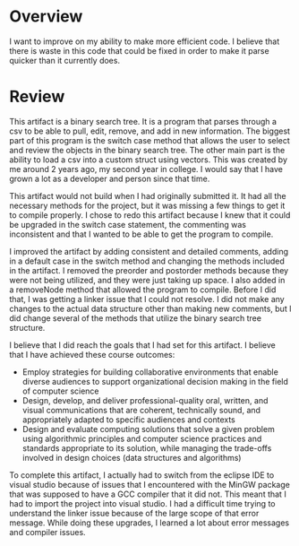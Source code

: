 # Overview
I want to improve on my ability to make more efficient code. I believe that there is waste in this code that could be fixed in order to make it parse quicker than it currently does.
# Review
This artifact is  a binary search tree. It is a program that parses through a csv to be able to pull, edit, remove, and add in new information. The biggest part of this program is the switch case method that allows the user to select and review the objects in the binary search tree. The other main part is the ability to load a csv into a custom struct using  vectors. This was created by me around 2 years ago, my second year in college. I would say that I have grown a lot as a developer and person since that time.

This artifact would not build when I had originally submitted it. It had all the necessary methods for the project, but it was missing a few things to get it to compile properly. I chose to redo this artifact because I knew that it could be upgraded in the switch case statement, the commenting was inconsistent and that I wanted to be able to get the program to compile. 

I improved the artifact by adding consistent and detailed comments, adding in a default case in the switch method and changing the methods included in the artifact. I removed the preorder and postorder methods because they were not being utilized, and they were just taking up space. I also added in a removeNode method that allowed the program to compile. Before I did that, I was getting a linker issue that I could not resolve. I did not make any changes to the actual data structure other than making new comments, but I did change several of the methods that utilize the binary search tree structure.

I believe that I did reach the goals that I had set for this artifact. I believe that I have achieved these course outcomes:

- Employ strategies for building collaborative environments that enable diverse audiences to support organizational decision making in the field of computer science
- Design, develop, and deliver professional-quality oral, written, and visual communications that are coherent, technically sound, and appropriately adapted to specific audiences and contexts
- Design and evaluate computing solutions that solve a given problem using algorithmic principles and computer science practices and standards appropriate to its solution, while managing the trade-offs involved in design choices (data structures and algorithms)

To complete this artifact, I actually had to switch from the eclipse IDE to visual studio because of issues that I encountered with the MinGW package that was supposed to have a GCC compiler that it did not. This meant that I had to import the project into visual studio. I had a difficult time trying to understand the linker issue because of the  large scope of that error message. While doing these upgrades, I learned a lot about error messages and compiler issues.
